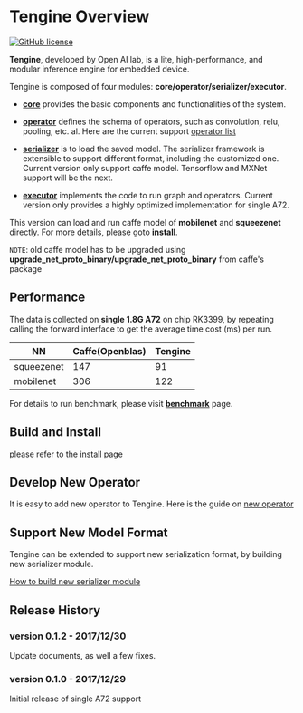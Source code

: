 # Tengine Overview

[![GitHub license](http://OAID.github.io/pics/apache_2.0.svg)](./LICENSE)

**Tengine**, developed by Open AI lab, is a lite, high-performance, and modular inference engine for embedded device.

Tengine is composed of four modules: **core/operator/serializer/executor**.

- [**core**](core)  provides the basic components and functionalities of the system.
- [**operator**](operator)  defines the schema of operators, such as convolution, relu, pooling, etc. al. Here are the current support [operator list](doc/operator_ir.md) 
- [**serializer**](serializer)  is to load the saved model. The serializer framework is extensible to support different format, including the customized one. Current version only support caffe model. Tensorflow and MXNet support will be the next.

- [**executor**](executor) implements the code to run graph and operators. Current version only provides a highly optimized implementation for single A72.

This version can load and run caffe model of **mobilenet** and **squeezenet** directly.  For more details, please goto [**install**](doc/install.md).

`NOTE`: old caffe model has to be upgraded using **upgrade_net_proto_binary/upgrade_net_proto_binary** from caffe's package

## Performance

The data is collected on **single 1.8G A72** on chip RK3399, by repeating calling the forward interface to get the average time cost (ms) per run.


|NN  |Caffe(Openblas)|Tengine|
|----|---------------|-------|
|squeezenet|147|91|
|mobilenet|306|122|


For details to run benchmark, please visit [**benchmark**](doc/benchmark.md) page.

## Build and Install
please refer to the [install](doc/install.md) page


## Develop New Operator
It is easy to add new operator to Tengine. Here is the guide on [new operator](doc/operator_dev.md)

## Support New Model Format

Tengine can be extended to support new serialization format, by building new serializer module. 

[How to build new serializer module](doc/serializer_dev.md)

## Release History

### version 0.1.2 - 2017/12/30

Update documents, as well a few fixes.

### version 0.1.0 - 2017/12/29

Initial release of single A72 support




